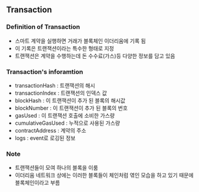 ## Transaction

### Definition of Transaction
- 스마트 계약을 실행하면 거래가 블록체인 이더리움에 기록 됨
- 이 기록은 트랜잭션이라는 특수한 형태로 지정
- 트랜잭션은 계약을 수행하는데 돈 수수료(가스)등 다양한 정보를 담고 있음

### Transaction's inforamtion
- transactionHash : 트랜잭션의 해시
- transactionIndex : 트랜잭션의 인덱스 값
- blockHash : 이 트랜잭션이 추가 된 블록의 해시값
- blockNumber : 이 트랜잭션이 추가 된 블록의 번호
- gasUsed : 이 트랜잭션 호출에 소비한 가스량
- cumulativeGasUsed : 누적으로 사용된 가스량
- contractAddress : 계약의 주소
- logs : event로 로깅된 정보

### Note
- 트랜잭션들이 모여 하나의 블록을 이룸
- 이더리움 네트워크 상에는 이러한 블록들이 체인처럼 엮인 모습을 하고 있기 때문에
블록체인이라고 부름
